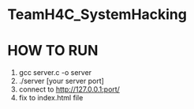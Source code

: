 # TeamH4C_SystemHacking

# HOW TO RUN 
1. gcc server.c -o server
2. ./server [your server port]
3. connect to http://127.0.0.1:port/
4. fix to index.html file